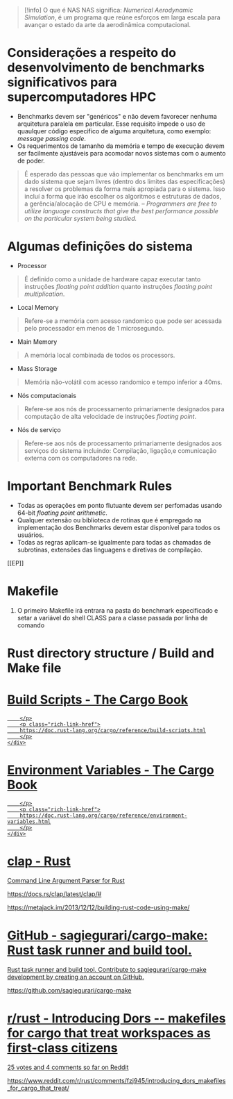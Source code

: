 
>[!info] O que é NAS
> NAS significa: _Numerical Aerodynamic Simulation_, é um programa que reúne esforços em larga escala para avançar o estado da arte da aerodinâmica computacional.

# Considerações a respeito do desenvolvimento de benchmarks significativos para supercomputadores HPC
- Benchmarks devem ser "genéricos" e não devem favorecer nenhuma arquitetura paralela em particular. Esse requisito impede o uso de quaulquer código especifico de alguma arquitetura, como exemplo: _message passing code_.
- Os requerimentos de tamanho da memória e tempo de execução devem ser facilmente ajustáveis para acomodar novos sistemas com o aumento de poder.

> É esperado das pessoas que vão implementar os benchmarks em um dado sistema que sejam livres (dentro dos limites das especificações) a resolver os problemas da forma mais apropiada para o sistema. Isso incluí a forma que irão escolher os algoritmos e estruturas de dados, a gerência/alocação de CPU e memória. – _Programmers are free to utilize language constructs that give the best performance possible on the particular system being studied._

# Algumas definições do sistema
- Processor
> É definido como a unidade de hardware capaz executar tanto instruções _floating point addition_ quanto instruções _floating point multiplication_.
- Local Memory
> Refere-se a memória com acesso randomico que pode ser acessada pelo processador em menos de 1 microsegundo.
- Main Memory
> A memória local combinada de todos os processors.
- Mass Storage
>Memória não-volátil com acesso randomico e tempo inferior a 40ms.
- Nós computacionais
> Refere-se aos nós de processamento primariamente designados para computação de alta velocidade de instruções _floating point_.
- Nós de serviço
> Refere-se aos nós de processamento primariamente designados aos serviços do sistema incluindo: Compilação, ligação,e comunicação externa com os computadores na rede.

# Important Benchmark Rules
- Todas as operações em ponto flutuante devem ser perfomadas usando 64-bit _floating point arithmetic_.
- Qualquer extensão ou biblioteca de rotinas que é empregado na implementação dos Benchmarks devem estar disponível para todos os usuários.
- Todas as regras aplicam-se igualmente para todas as chamadas de subrotinas, extensões das linguagens e diretivas de compilação.

[[EP]]

# Makefile

1. O primeiro Makefile irá entrara na pasta do benchmark especificado e setar a variável do shell CLASS para a classe passada por linha de comando

# Rust directory structure / Build and Make file


<div class="rich-link-card-container"><a class="rich-link-card" href="https://doc.rust-lang.org/cargo/reference/build-scripts.html" target="_blank">
	<div class="rich-link-image-container">
		<div class="rich-link-image" style="background-image: url('https://doc.rust-lang.org/cargo/favicon.png')">
	</div>
	</div>
	<div class="rich-link-card-text">
		<h1 class="rich-link-card-title">Build Scripts - The Cargo Book</h1>
		<p class="rich-link-card-description">
		
		</p>
		<p class="rich-link-href">
		https://doc.rust-lang.org/cargo/reference/build-scripts.html
		</p>
	</div>
</a></div>
<div class="rich-link-card-container"><a class="rich-link-card" href="https://doc.rust-lang.org/cargo/reference/environment-variables.html" target="_blank">
	<div class="rich-link-image-container">
		<div class="rich-link-image" style="background-image: url('https://doc.rust-lang.org/cargo/favicon.png')">
	</div>
	</div>
	<div class="rich-link-card-text">
		<h1 class="rich-link-card-title">Environment Variables - The Cargo Book</h1>
		<p class="rich-link-card-description">
		
		</p>
		<p class="rich-link-href">
		https://doc.rust-lang.org/cargo/reference/environment-variables.html
		</p>
	</div>
</a></div>

<div class="rich-link-card-container"><a class="rich-link-card" href="https://docs.rs/clap/latest/clap/#" target="_blank">
	<div class="rich-link-image-container">
		<div class="rich-link-image" style="background-image: url('https://docs.rs/-/rustdoc.static/favicon-16x16-8b506e7a72182f1c.png')">
	</div>
	</div>
	<div class="rich-link-card-text">
		<h1 class="rich-link-card-title">clap - Rust</h1>
		<p class="rich-link-card-description">
		Command Line Argument Parser for Rust
		</p>
		<p class="rich-link-href">
		https://docs.rs/clap/latest/clap/#
		</p>
	</div>
</a></div>

https://metajack.im/2013/12/12/building-rust-code-using-make/

<div class="rich-link-card-container"><a class="rich-link-card" href="https://github.com/sagiegurari/cargo-make" target="_blank">
	<div class="rich-link-image-container">
		<div class="rich-link-image" style="background-image: url('https://opengraph.githubassets.com/6154bbaf0f2466150ccf35f4748913b751d110f1b6f314074a7110614a9063cc/sagiegurari/cargo-make')">
	</div>
	</div>
	<div class="rich-link-card-text">
		<h1 class="rich-link-card-title">GitHub - sagiegurari/cargo-make: Rust task runner and build tool.</h1>
		<p class="rich-link-card-description">
		Rust task runner and build tool. Contribute to sagiegurari/cargo-make development by creating an account on GitHub.
		</p>
		<p class="rich-link-href">
		https://github.com/sagiegurari/cargo-make
		</p>
	</div>
</a></div>
<div class="rich-link-card-container"><a class="rich-link-card" href="https://www.reddit.com/r/rust/comments/fzj945/introducing_dors_makefiles_for_cargo_that_treat/" target="_blank">
	<div class="rich-link-image-container">
		<div class="rich-link-image" style="background-image: url('')">
	</div>
	</div>
	<div class="rich-link-card-text">
		<h1 class="rich-link-card-title">r/rust - Introducing Dors -- makefiles for cargo that treat workspaces as first-class citizens</h1>
		<p class="rich-link-card-description">
		25 votes and 4 comments so far on Reddit
		</p>
		<p class="rich-link-href">
		https://www.reddit.com/r/rust/comments/fzj945/introducing_dors_makefiles_for_cargo_that_treat/
		</p>
	</div>
</a></div>

